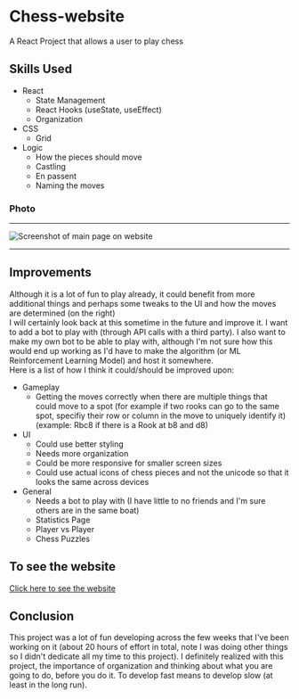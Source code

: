 # Chess-website
A React Project that allows a user to play chess

## Skills Used
* React
  * State Management
  * React Hooks (useState, useEffect)
  * Organization
* CSS
  * Grid
* Logic
  * How the pieces should move
  * Castling
  * En passent
  * Naming the moves

### Photo
___
![Screenshot of main page on website](https://user-images.githubusercontent.com/67520166/171050754-0a6d0f67-078c-4cb1-bcc1-f7fc65887995.png)
___

## Improvements
Although it is a lot of fun to play already, it could benefit from more additional things and perhaps some tweaks to the UI and how the moves are determined
(on the right) <br/>
I will certainly look back at this sometime in the future and improve it. I want to add a bot to play with (through API calls with a third party). I also want to make my
own bot to be able to play with, although I'm not sure how this would end up working as I'd have to make the algorithm (or ML Reinforcement Learning Model) and host it 
somewhere. <br/>
Here is a list of how I think it could/should be improved upon:

* Gameplay
  * Getting the moves correctly when there are multiple things that could move to a spot (for example if two rooks can go to the same spot, specifiy their row or
  column in the move to uniquely identify it) (example: Rbc8 if there is a Rook at b8 and d8)
* UI
  * Could use better styling
  * Needs more organization
  * Could be more responsive for smaller screen sizes 
  * Could use actual icons of chess pieces and not the unicode so that it looks the same across devices
* General
  * Needs a bot to play with (I have little to no friends and I'm sure others are in the same boat)
  * Statistics Page
  * Player vs Player
  * Chess Puzzles
  

## To see the website
<a href="https://verdant-ganache-0ecc86.netlify.app/">Click here to see the website</a>

## Conclusion
This project was a lot of fun developing across the few weeks that I've been working on it (about 20 hours of effort in total, note I was doing other things so I didn't dedicate all my time to this project).
I definitely realized with this project, the importance of organization and thinking about what you are going to do, before you do it. To develop fast means to develop slow (at least in the long run). 
